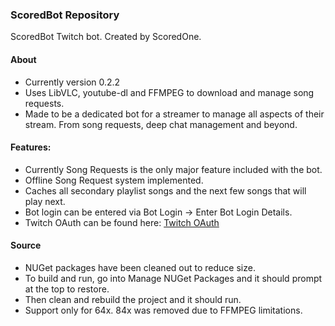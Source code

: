 ### ScoredBot Repository
 ScoredBot Twitch bot. Created by ScoredOne.
 
 #### About
 - Currently version 0.2.2
 - Uses LibVLC, youtube-dl and FFMPEG to download and manage song requests.
 - Made to be a dedicated bot for a streamer to manage all aspects of their stream. From song requests, deep chat management and beyond.
 
 #### Features:
 - Currently Song Requests is the only major feature included with the bot.
 - Offline Song Request system implemented.
 - Caches all secondary playlist songs and the next few songs that will play next.
 - Bot login can be entered via Bot Login -> Enter Bot Login Details.
 - Twitch OAuth can be found here: [Twitch OAuth](https://twitchapps.com/tmi/)
 
 #### Source
 - NUGet packages have been cleaned out to reduce size. 
 - To build and run, go into Manage NUGet Packages and it should prompt at the top to restore.
 - Then clean and rebuild the project and it should run.
 - Support only for 64x. 84x was removed due to FFMPEG limitations.
